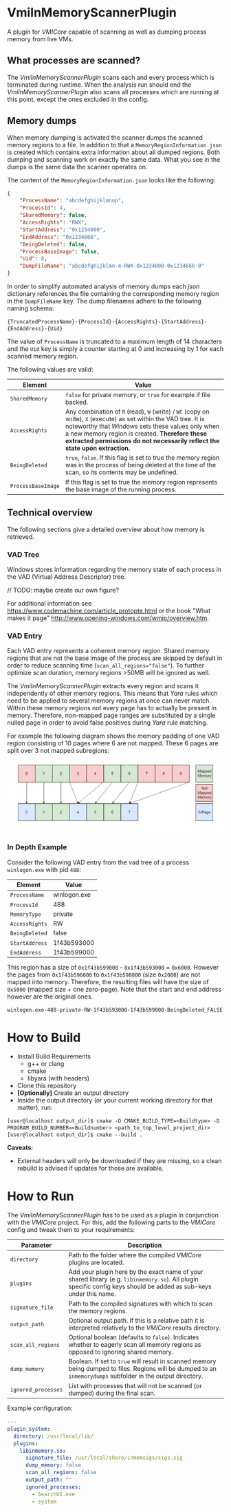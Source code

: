 # VmiInMemoryScannerPlugin

A plugin for _VMICore_ capable of scanning as well as dumping process memory from live VMs.

## What processes are scanned?

The _VmiInMemoryScannerPlugin_ scans each and every process which is terminated during runtime.
When the analysis run should end the _VmiInMemoryScannerPlugin_ also scans all processes which are running at this point, except the ones excluded in the config.

## Memory dumps

When memory dumping is activated the scanner dumps the scanned memory regions to a file. In addition to that a `MemoryRegionInformation.json` is created which contains extra information about all dumped regions.
Both dumping and scanning work on exactly the same data. What you see in the dumps is the same data the scanner operates on.

The content of the `MemoryRegionInformation.json` looks like the following:

```json
{
    "ProcessName": "abcdefghijklmnop",
    "ProcessId": 4,
    "SharedMemory": false,
    "AccessRights": "RWX",
    "StartAddress": "0x1234000",
    "EndAddress": "0x1234666",
    "BeingDeleted": false,
    "ProcessBaseImage": false,
    "Uid": 0,
    "DumpFileName": "abcdefghijklmn-4-RWX-0x1234000-0x1234666-0"
}
```

In order to simplify automated analysis of memory dumps each _json_ dictionary references the file containing the corresponding memory region in the `DumpFileName` key.
The dump filenames adhere to the following naming schema:

```
{TruncatedProcessName}-{ProcessId}-{AccessRights}-{StartAddress}-{EndAddress}-{Uid}
```

The value of `ProcessName` is truncated to a maximum length of 14 characters and the `Uid` key is simply a counter starting at 0 and increasing by 1 for each scanned memory region.

The following values are valid:

| Element | Value |
|------------|-------------|
| `SharedMemory` | `false` for private memory, or `true` for example if file backed. |
| `AccessRights` | Any combination of `R` (read), `W` (write) / `WC` (copy on write), `X` (execute) as set within the VAD tree. It is noteworthy that _Windows_ sets these values only when a new memory region is created. **Therefore these extracted permissions do not necessarily reflect the state upon extraction.** |
| `BeingDeleted` | `true`, `false`. If this flag is set to true the memory region was in the process of being deleted at the time of the scan, so its contents may be undefined. |
| `ProcessBaseImage` | If this flag is set to true the memory region represents the base image of the running process. |


## Technical overview

The following sections give a detailed overview about how memory is retrieved.

### VAD Tree

Windows stores information regarding the memory state of each process in the VAD (Virtual Address Descriptor) tree.

// TODO: maybe create our own figure?

For additional information see https://www.codemachine.com/article_protopte.html or the book "What makes it page" http://www.opening-windows.com/wmip/overview.htm.

### VAD Entry

Each VAD entry represents a coherent memory region. Shared memory regions that are not the base image of the process are skipped by default in order to reduce scanning time (`scan_all_regions="false"`).
To further optimize scan duration, memory regions >50MB will be ignored as well.

The _VmiInMemoryScannerPlugin_ extracts every region and scans it independently of other memory regions.
This means that _Yara_ rules which need to be applied to several memory regions at once can never match.
Within these memory regions not every page has to actually be present in memory. Therefore, non-mapped page ranges are substituted by
a single nulled page in order to avoid false positives during _Yara_ rule matching.

For example the following diagram shows the memory padding of one VAD region consisting of 10 pages where 6 are not mapped. These 6 pages are split over 3 not mapped subregions:
![alt text](InMemoryScannerRegionPadding.jpg "Padding of unmapped memory.")

### In Depth Example

Consider the following VAD entry from the vad tree of a process `winlogon.exe` with pid `488`:

|Element|Value|
|------------|-------------|
|`ProcessName`|winlogon.exe|
|`ProcessId`|488|
|`MemoryType`|private|
|`AccessRights`|RW|
|`BeingDeleted`|false|
|`StartAddress`|1f43b593000|
|`EndAddress`|1f43b599000|

This region has a size of `0x1f43b599000` - `0x1f43b593000` = `0x6000`.
However the pages from `0x1f43b596000` to `0x1f43b598000` (size `0x2000`) are not mapped into memory.
Therefore, the resulting files will have the size of `0x5000` (mapped size + one zero-page). Note that the start and end address however are the original ones.

```
winlogon.exe-488-private-RW-1f43b593000-1f43b599000-BeingDeleted_FALSE
```

# How to Build

* Install Build Requirements
    * g++ or clang
    * cmake
    * libyara (with headers)
* Clone this repository
* **\[Optionally\]** Create an output directory
* Inside the output directory (or your current working directory for that matter), run:
```console
[user@localhost output_dir]$ cmake -D CMAKE_BUILD_TYPE=<Buildtype> -D PROGRAM_BUILD_NUMBER=<Buildnumber> <path_to_top_level_project_dir>
[user@localhost output_dir]$ cmake --build .
```

**Caveats**:
* External headers will only be downloaded if they are missing, so a clean rebuild is advised
if updates for those are available.

# How to Run

The _VmiInMemoryScannerPlugin_ has to be used as a plugin in conjunction with the _VMICore_ project.
For this, add the following parts to the _VMICore_ config and tweak them to your requirements:

| Parameter | Description |
|------------|-------------|
| `directory` | Path to the folder where the compiled _VMICore_ plugins are located. |
| `plugins` | Add your plugin here by the exact name of your shared library (e.g. `libinmemory.so`). All plugin specific config keys should be added as sub-keys under this name. |
| `signature_file` | Path to the compiled signatures with which to scan the memory regions. |
| `output_path` | Optional output path. If this is a relative path it is interpreted relatively to the _VMICore_ results directory. |
| `scan_all_regions` | Optional boolean (defaults to `false`). Indicates whether to eagerly scan all memory regions as opposed to ignoring shared memory. |
| `dump_memory` | Boolean. If set to `true` will result in scanned memory being dumped to files. Regions will be dumped to an `inmemorydumps` subfolder in the output directory. |
| `ignored_processes` | List with processes that will not be scanned (or dumped) during the final scan. |

Example configuration:

```yaml
---
plugin_system:
  directory: /usr/local/lib/
  plugins:
    libinmemory.so:
      signature_file: /usr/local/share/inmemsigs/sigs.sig
      dump_memory: false
      scan_all_regions: false
      output_path: ""
      ignored_processes:
        - SearchUI.exe
        - system
```
